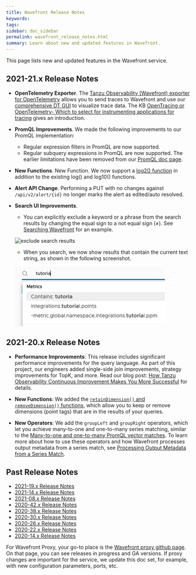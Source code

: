```yaml
---
title: Wavefront Release Notes
keywords:
tags:
sidebar: doc_sidebar
permalink: wavefront_release_notes.html
summary: Learn about new and updated features in Wavefront.
---
```


This page lists new and updated features in the Wavefront service.

## 2021-21.x Release Notes

* **OpenTelemetry Exporter**. The [Tanzu Observability (Wavefront) exporter for OpenTelemetry](https://github.com/open-telemetry/opentelemetry-collector-contrib/blob/main/exporter/tanzuobservabilityexporter/README.md) allows you to send traces to Wavefront and use our [comprehensive DT GUI](tracing_ui_overview.html) to visualize trace data. The KB [OpenTracing or OpenTelemetry- Which to select for instrumenting applications for tracing](https://help.wavefront.com/hc/en-us/articles/360058140212-OpenTracing-or-OpenTelemetry-Which-specification-to-select-for-instrumenting-applications-for-tracing-) gives an introduction. 
* **PromQL Improvements**.  We made the following improvements to our PromQL implementation:
  - Regular expression filters in PromQL are now supported.
  - Regular subquery expressions in PromQL are now supported.
  The earlier limitations have been removed from our [PromQL doc page](wavefront_prometheus.html).
* **New Functions**. New Function. We now support a [log2() function](ts_log2.html) in addition to the existing log() and log10() functions.
* **Alert API Change**. Performing a PUT with no changes against `/api/v2/alert/{id}` no longer marks the alert as edited/auto resolved.
* **Search UI Improvements**.
  - You can explicitly exclude a keyword or a phrase from the search results by changing the equal sign to a not equal sign (≠). See [Searching Wavefront](wavefront_searching.html) for an example.

  ![exclude search results](images/not_in_search.png)
  - When you search, we now show results that contain the current text string, as shown in the following screenshot.

  ![search has results of full string and results that include the text string, starting with Contains](images/contains.png)



## 2021-20.x Release Notes

* **Performance Improvements**: This release includes significant performance improvements for the query language. As part of this project, our engineers added single-side join improvements, strategy improvements for TopK, and more. Read our blog post: [How Tanzu Observability Continuous Improvement Makes You More Successful](https://tanzu.vmware.com/content/vmware-tanzu-observability-blog/how-tanzu-observability-continuous-improvement-make-you-more-successful) for details.

* **New Functions**: We added the [`retainDimension()` and `removeDimension()` functions](ts_retainDimension_removeDimension.html), which allow you to keep or remove dimensions (point tags) that are in the results of your queries.

* **New Operators**: We add the `groupLeft` and `groupRight` operators, which let you achieve many-to-one and one-to-many series matching, similar to the [Many-to-one and one-to-many PromQL vector matches](https://prometheus.io/docs/prometheus/latest/querying/operators/#many-to-one-and-one-to-many-vector-matches). To learn more about how to use these operators and how Wavefront processes output metadata from a series match, see [Processing Output Metadata from a Series Match](query_language_series_matching.html#processing-output-metadata-from-a-series-match).


## Past Release Notes

- [2021-19.x Release Notes](2021.19.x_release_notes.html)
- [2021-14.x Release Notes](2021.14.x_release_notes.html)
- [2021-08.x Release Notes](2021.08.x_release_notes.html)
- [2020-42.x Release Notes](2020.42.x_release_notes.html)
- [2020-38.x Release Notes](2020.38.x_release_notes.html)
- [2020-30.x Release Notes](2020.30.x_release_notes.html)
- [2020-26.x Release Notes](2020.26.x_release_notes.html)
- [2020-22.x Release Notes](2020.22.x_release_notes.html)
- [2020-14.x Release Notes](2020.14.x_release_notes.html)


For Wavefront Proxy, your go-to place is the [Wavefront proxy github page](https://GitHub.com/wavefrontHQ/java/releases). On that page, you can see releases in progress and GA versions. If proxy changes are important for the service, we update this doc set, for example, with new configuration parameters, ports, etc.
